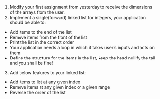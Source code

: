 1. Modify your first assignment from yesterday to receive the dimensions of the arrays from the user.
2. Implement a single(forward) linked list for integers, your application should be able to:
  - Add items to the end of the list
  - Remove items from the front of the list
  - Print the list in the correct order  
  - Your application needs a loop in which it takes user’s inputs and acts on them  
  - Define the structure for the items in the list, keep the head nullify the tail and you shall be fine!
3. Add below features to your linked list:
  - Add items to list at any given index
  - Remove items at any given index or a given range
  - Reverse the order of the list
